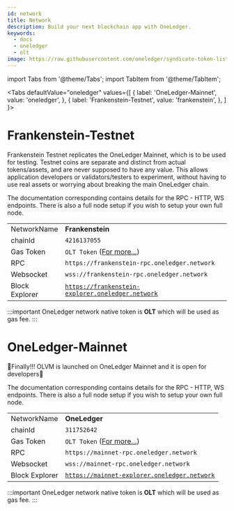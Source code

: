 ```yaml
---
id: network
title: Network
description: Build your next blockchain app with OneLedger.
keywords:
  - docs
  - oneledger
  - olt
image: https://raw.githubusercontent.com/oneledger/syndicate-token-list/master/logo.svg
---
```


import Tabs from '@theme/Tabs';
import TabItem from '@theme/TabItem';

<Tabs
  defaultValue="oneledger"
  values={[
    { label: 'OneLedger-Mainnet', value: 'oneledger', },
    { label: 'Frankenstein-Testnet', value: 'frankenstein', },
  ]
}>
<TabItem value="frankenstein">

# Frankenstein-Testnet
Frankenstein Testnet replicates the OneLedger Mainnet, which is to be used for testing. Testnet coins are separate and distinct from actual tokens/assets, and are never supposed to have any value. This allows application developers or validators/testers to experiment, without having to use real assets or worrying about breaking the main OneLedger chain.

The documentation corresponding contains details for the RPC - HTTP, WS endpoints. There is also a full node setup if you wish to setup your own full node.

|              |                                        |
|--------------|----------------------------------------|
| NetworkName  | **Frankenstein**                                 |
| chainId      | `4216137055`                                  |
| Gas Token    | `OLT Token` ([For more...](gas-token)) |
| RPC          | `https://frankenstein-rpc.oneledger.network` |
| Websocket    | `wss://frankenstein-rpc.oneledger.network` |
| Block Explorer |[`https://frankenstein-explorer.oneledger.network`](https://frankenstein-explorer.oneledger.network)|

:::important
OneLedger network native token is **OLT** which will be used as gas fee.
:::

</TabItem>
<TabItem value="oneledger">

# OneLedger-Mainnet

🎉Finally!!! OLVM is launched on OneLedger Mainnet and it is open for developers🎉

The documentation corresponding contains details for the RPC - HTTP, WS endpoints. There is also a full node setup if you wish to setup your own full node.

|              |                                        |
|--------------|----------------------------------------|
| NetworkName  | **OneLedger**                                 |
| chainId      | `311752642`                                  |
| Gas Token    | `OLT Token` ([For more...](gas-token)) |
| RPC          | `https://mainnet-rpc.oneledger.network` |
| Websocket    | `wss://mainnet-rpc.oneledger.network` |
| Block Explorer | [`https://mainnet-explorer.oneledger.network`](https://mainnet-explorer.oneledger.network)|

:::important
OneLedger network native token is **OLT** which will be used as gas fee.
:::

</TabItem>
</Tabs>